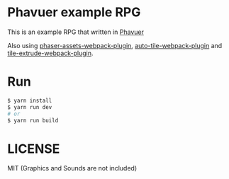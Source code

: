 # Phavuer example RPG

This is an example RPG that written in [Phavuer](https://github.com/laineus/phavuer)

Also using [phaser-assets-webpack-plugin](https://github.com/laineus/phaser-assets-webpack-plugin), [auto-tile-webpack-plugin](https://github.com/laineus/auto-tile-webpack-plugin) and [tile-extrude-webpack-plugin](https://github.com/laineus/tile-extrude-webpack-plugin).

# Run

```bash
$ yarn install
$ yarn run dev
# or
$ yarn run build
```

# LICENSE

MIT (Graphics and Sounds are not included)
